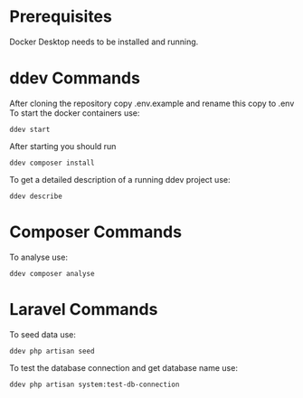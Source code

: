 # Prerequisites
Docker Desktop needs to be installed and running.

# ddev Commands
After cloning the repository copy .env.example and rename this copy to .env
To start the docker containers use:
```
ddev start
```
After starting you should run 
```
ddev composer install
```
To get a detailed description of a running ddev project use:
```
ddev describe
```
# Composer Commands
To analyse use:
```
ddev composer analyse
```

# Laravel Commands
To seed data use:
```
ddev php artisan seed
```

To test the database connection and get database name use:
```
ddev php artisan system:test-db-connection
```
